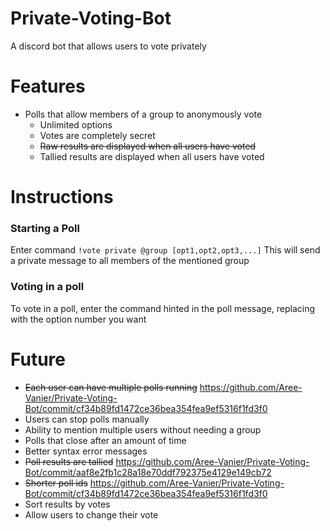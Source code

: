 # Private-Voting-Bot
A discord bot that allows users to vote privately

# Features
  - Polls that allow members of a group to anonymously vote
    - Unlimited options
    - Votes are completely secret
    - ~~Raw results are displayed when all users have voted~~
    - Tallied results are displayed when all users have voted

# Instructions
  ### Starting a Poll
  Enter command `!vote private @group [opt1,opt2,opt3,...]`
  This will send a private message to all members of the mentioned group

  ### Voting in a poll
  To vote in a poll, enter the command hinted in the poll message, replacing <opt> with the option number you want

# Future
  - ~~Each user can have multiple polls running~~ https://github.com/Aree-Vanier/Private-Voting-Bot/commit/cf34b89fd1472ce36bea354fea9ef5316f1fd3f0
  - Users can stop polls manually
  - Ability to mention multiple users without needing a group
  - Polls that close after an amount of time
  - Better syntax error messages
  - ~~Poll results are tallied~~ https://github.com/Aree-Vanier/Private-Voting-Bot/commit/aaf8e2fb1c28a18e70ddf792375e4129e149cb72
  - ~~Shorter poll ids~~ https://github.com/Aree-Vanier/Private-Voting-Bot/commit/cf34b89fd1472ce36bea354fea9ef5316f1fd3f0
  - Sort results by votes
  - Allow users to change their vote
